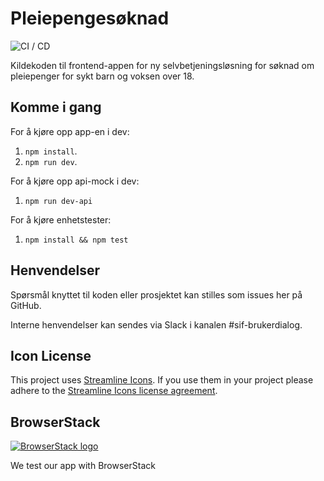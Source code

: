 # Pleiepengesøknad

![CI / CD](https://github.com/navikt/pleiepengesoknad/workflows/CI%20/%20CD/badge.svg)

Kildekoden til frontend-appen for ny selvbetjeningsløsning for
søknad om pleiepenger for sykt barn og voksen over 18.

## Komme i gang

For å kjøre opp app-en i dev:

1.  `npm install`.
2.  `npm run dev`.

For å kjøre opp api-mock i dev:

1.  `npm run dev-api`

For å kjøre enhetstester:

1.  `npm install && npm test`

## Henvendelser

Spørsmål knyttet til koden eller prosjektet kan stilles som issues her på GitHub.

Interne henvendelser kan sendes via Slack i kanalen #sif-brukerdialog.

## Icon License

This project uses [Streamline Icons](http://www.streamlineicons.com/). If you use them in your project please adhere to the [Streamline Icons license agreement](http://www.streamlineicons.com/license.html).

## BrowserStack

[![BrowserStack logo](./browserstack-logo-600x315.png)](https://www.browserstack.com/)

We test our app with BrowserStack
